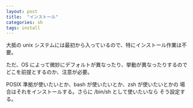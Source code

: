 ```yaml
---
layout: post
title:  "インストール"
categories: sh
tags: install
---
```

大抵の unix システムには最初から入っているので、特にインストール作業は不要。

ただ、OS によって微妙にデフォルトが異なったり、挙動が異なったりするので
どこを前提とするのか、注意が必要。

POSIX 準拠が使いたいとか、bash が使いたいとか、zsh が使いたいとかの
場合はそれをインストールする。さらに /bin/sh として使いたいなら
そう設定する。

